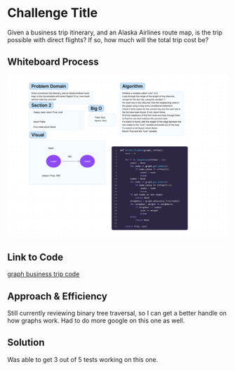 # Challenge Title
Given a business trip itinerary, and an Alaska Airlines route map,
is the trip possible with direct flights? If so, how much will the total trip cost be?

## Whiteboard Process
![graph business trip whiteboard](../code_challenges/assets/CodeChallenge37.png)

## Link to Code
[graph business trip code](../code_challenges/graph_business_trip.py)


## Approach & Efficiency
Still currently reviewing binary tree traversal, so I can get a better handle on how graphs work. Had to do
more google on this one as well.

## Solution
Was able to get 3 out of 5 tests working on this one.
